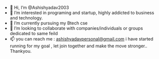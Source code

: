 - 👋 Hi, I’m @Ashishyadav2003
- 👀 I’m interested in programing and startup, highly addicted to business and technology.
- 🌱 I’m currently pursuing my Btech cse 
- 💞️ I’m looking to collaborate  with companies/individuals or groups dedicated to same feild 
- 📫 you can reach me : ashishyadavpersonal@gmail.com
i have started running for my goal , let join together and make the move stronger.. Thankyou.
